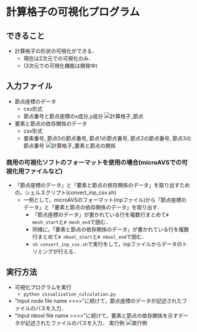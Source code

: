 # 計算格子の可視化プログラム
## できること
* 計算格子の形状の可視化ができる．
    + 現在は2次元での可視化のみ．
    + (3次元での可視化機能は開発中)
## 入力ファイル
* 節点座標のデータ
    + csv形式
    + 節点番号と節点座標のx成分,y成分
![計算格子_節点](https://gyazo.com/4077f5a32d5c1aa4fdb67086cfa07158/raw)
* 要素と節点の依存関係のデータ
    + csv形式
    + 要素番号, 節点0の節点番号, 節点1の節点番号, 節点2の節点番号, 節点3の節点番号
![計算格子_要素と節点の関係](https://gyazo.com/8162c13fea78554b4e8e366d5a5f6298/raw)
### 商用の可視化ソフトのフォーマットを使用の場合(microAVSでの可視化用ファイルなど)
* 「節点座標のデータ」と「要素と節点の依存関係のデータ」を取り出すための，シェルスクリプト(convert_inp_csv.sh)
    + 一例として，microAVSのフォーマット(inpファイル)から「節点座標のデータ」と「要素と節点の依存関係のデータ」を取り出す．
        + 「節点座標のデータ」が書かれている行を複数行まとめて`# mesh_start`と`# mesh_end`で囲む．
        + 同様に，「要素と節点の依存関係のデータ」が書かれている行を複数行まとめて`# nbool_start`と`# nbool_end`で囲む．
        + `sh convert_inp_csv.sh`で実行をして，inpファイルからデータのトリミングが行える．
## 実行方法
* 可視化プログラムを実行
    + `python visualization_culculation.py`
* "Input node file name >>>>"に続けて，節点座標のデータが記述されたファイルのパスを入力．
* "Input nbool file name >>>>"に続けて，要素と節点の依存関係を示すデータが記述されたファイルのパスを入力．
実行例
![実行例](https://gyazo.com/5c5a0c1a2f222659b5228cc1afa3c9aa/raw)
